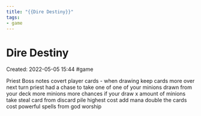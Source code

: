 ```yaml
---
title: "{{Dire Destiny}}"
tags:
- game
---
```

# Dire Destiny

Created: 2022-05-05 15:44
#game

Priest Boss notes
covert player cards - when drawing
keep cards more over next turn
priest had a chase to take one of one of your minions drawn from your deck
more minions more chances
if your draw x amount of minions
take 
steal card from discard pile
highest cost 
add mana double the cards cost
powerful spells from god
worship


